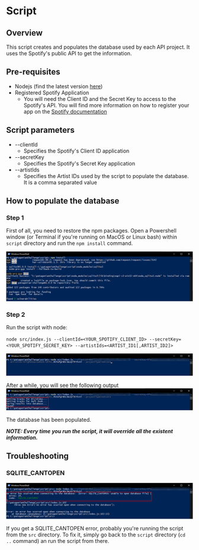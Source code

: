 # Script

## Overview
This script creates and populates the database used by each API project. It uses the Spotify's public API to get the information.

## Pre-requisites

- Nodejs (find the latest version [here](https://nodejs.org/en/download/))
- Registered Spotify Application
  - You will need the Client ID and the Secret Key to access to the Spotify's API. You will find more information on how to register your app on the [Spotify documentation](https://developer.spotify.com/documentation/general/guides/app-settings/#register-your-app)

## Script parameters

- --clientId
  - Specifies the Spotify's Client ID application
- --secretKey
  - Specifies the Spotify's Secret Key application
- --artistIds
  - Specifies the Artist IDs used by the script to populate the database. It is a comma separated value

## How to populate the database
### Step 1
First of all, you need to restore the npm packages. Open a Powershell window (or Terminal if you're running on MacOS or Linux bash) within `script` directory and run the `npm install` command.

![npm-install](./assets/npm-install.png)

### Step 2
Run the script with node:

`node src/index.js --clientId=<YOUR_SPOTIFY_CLIENT_ID> --secretKey=<YOUR_SPOTIFY_SECRET_KEY> --artistIds=<ARTIST_ID1[,ARTIST_ID2]>`

![run-script](./assets/run-script-1.png)

After a while, you will see the following output
![script-finished](./assets/run-script-2.png)

The database has been populated.

**_NOTE: Every time you run the script, it will override all the existent information._**

## Troubleshooting
### SQLITE_CANTOPEN

![troubleshooting](./assets/troubleshooting-1.png)

If you get a SQLITE_CANTOPEN error, probably you're running the script from the `src` directory. To fix it, simply go back to the `script` directory (`cd ..` command) an run the script from there.
